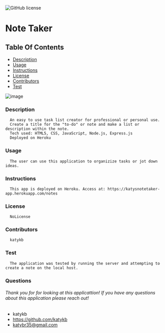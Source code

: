 ![GitHub license](https://img.shields.io/badge/license-NoLicense-blue.svg)
# Note Taker
## Table Of Contents
* [Description](#description)
* [Usage](#usage)
* [Instructions](#instructions)
* [License](#license)
* [Contributors](#contributors)
* [Test](#test)

![image](https://user-images.githubusercontent.com/97707793/169112498-7ce06829-dc0d-4744-b7ea-e034b4a1ecca.png)

### Description
      An easy to use task list creator for professional or personal use. 
      Create a title for the "to-do" or note and make a list or description within the note.
      Tech used: HTML5, CSS, JavaScript, Node.js, Express.js
      Deployed on Heroku
### Usage
      The user can use this application to organizize tasks or jot down ideas.
### Instructions
      This app is deployed on Heroku. Access at: https://katysnotetaker-app.herokuapp.com/notes
### License
      NoLicense
### Contributors
      katykb
### Test
      The application was tested by running the server and attempting to create a note on the local host.

### Questions
###### Thank you for for looking at this applicattion! If you have any questions about this application please reach out!     
* katykb
* https://github.com/katykb 
* katybr35@gmail.com
